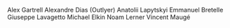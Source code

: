 Alex Gartrell
Alexandre Dias (Outlyer)
Anatolii Lapytskyi
Emmanuel Bretelle
Giuseppe Lavagetto
Michael Elkin
Noam Lerner
Vincent Maugé
